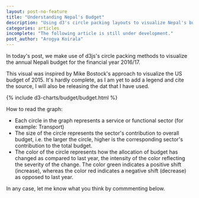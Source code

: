 ```yaml
---
layout: post-no-feature
title: "Understanding Nepal's Budget"  
description: "Using d3's circle packing layouts to visualize Nepal's budget 2016/17"
categories: articles
incomplete: "The following article is still under development."
post_author: "Arogya Koirala"
---
```


In today's post, we make use of d3js's circle packing methods to visualize the annual Nepali budget for the financial year 2016/17.

This visual was inspired by Mike Bostock's approach to visualize the US budget of 2015. It's hardly complete, as I am yet to add a legend and cite the source, I will also be releasing the dat that I have used.

{% include d3-charts/budget/budget.html %}

How to read the graph:

- Each circle in the graph represents a service or functional sector (for example: Transport)
- The size of the circle represents the sector's contribution to overall budget, i.e. the larger the circle, higher is the corresponding sector's contribution to the total budget.
- The color of the circle represents how the allocation of budget has changed as compared to last year, the intensity of the color reflecting the severity of the change. The color green indicates a positive shift (increase), whereas the color red indicates a negative shift (decrease) as opposed to last year.

In any case, let me know what you think by commmenting below.


